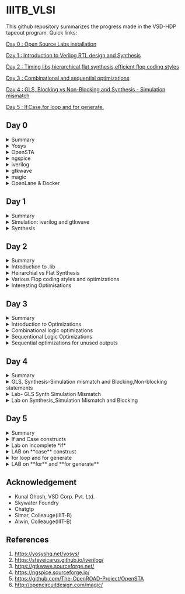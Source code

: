 # IIITB_VLSI

This github repository summarizes the progress made in the VSD-HDP tapeout program. Quick links:

[Day 0 : Open Source Labs installation](#day-0)

[Day 1 : Introduction to Verilog RTL design and Synthesis](#day-1)

[Day 2 : Timing libs,hierarchical,flat synthesis,efficient flop coding styles](#day-2)

[Day 3 : Combinational and sequential optimizations](#day-3)

[Day 4 : GLS, Blocking vs Non-Blocking and Synthesis - Simulation mismatch](#day-4)

[Day 5 : If,Case,for loop and for generate.](#day-5)

## Day 0

<details>
 <summary> Summary </summary>
 
	
I installed the needed tools.

</details>	
	
 <details>
 <summary> Yosys </summary>


 I installed Yosys using the following commands:
```bash
git clone https://github.com/YosysHQ/yosys.git
cd yosys-master 
sudo apt install make 
sudo apt-get install build-essential clang bison flex \
    libreadline-dev gawk tcl-dev libffi-dev git \
    graphviz xdot pkg-config python3 libboost-system-dev \
    libboost-python-dev libboost-filesystem-dev zlib1g-dev
make 
sudo make install
```
Below is the screenshot showing sucessful installation:

![yosys](https://github.com/mavi62/IIITB_VLSI/assets/57127783/24dea86f-6bba-4835-bcf8-db0da6101ace)

</details>

<details>
 <summary> OpenSTA </summary>


 I installed and built OpenSTA (including the needed packages) using the following commands:
 ```bash
sudo apt-get install cmake clang gcctcl swig bison flex
git clone https://github.com/The-OpenROAD-Project/OpenSTA.git
cd OpenSTA
mkdir build
cd build
cmake ..
make
```
Below is the screenshot showing sucessful installation:

![OpenSTA](https://github.com/mavi62/IIITB_VLSI/assets/57127783/b5ffd733-4801-4dde-b01d-48b8de5eecc5)

</details>
 <details>
 <summary> ngspice </summary>


 I downloaded the tarball from https://sourceforge.net/projects/ngspice/files/ to a local directory and unpacked it using the following commands:
 ```bash
tar -zxvf ngspice-37.tar.gz
cd ngspice-37
mkdir release
cd release
../configure  --with-x --with-readline=yes --disable-debug
make
sudo make install
 ```
Below is the screenshot showing sucessful installation:

![ngSpice](https://github.com/mavi62/IIITB_VLSI/assets/57127783/ab066be0-b6c2-48c3-985f-887f47338059)

</details>
 <details>
 <summary> iverilog </summary>


 I installed iverilog using the following command:
  ```bash
sudo apt-get install iverilog
 ```
 Below is the screenshot showing sucessful installation:
 
 ![iverilog](https://github.com/mavi62/IIITB_VLSI/assets/57127783/41852158-c140-4b1e-a90e-688e6ac710b5)

 </details>
 <details>
 <summary> gtkwave </summary>


 I installed gtkwave using the following command:
  ```bash
sudo apt-get install gtkwave
 ```
 Below is the screenshot showing sucessful installation:
 
 ![gtkwave](https://github.com/mavi62/IIITB_VLSI/assets/57127783/9bbc4ae9-0774-433e-afa0-cb34ce4d50cc)

 </details>
 <details>
 <summary> magic </summary>


 I installed magic using the following commands:
  ```bash
sudo apt-get install m4
sudo apt-get install tcsh
sudo apt-get install csh
sudo apt-get install libx11-dev
sudo apt-get install tcl-dev tk-dev
sudo apt-get install libcairo2-dev
sudo apt-get install mesa-common-dev libglu1-mesa-dev
sudo apt-get install libncurses-dev
 ```
 Below is the screenshot showing sucessful installation:
 
 ![magic](https://github.com/mavi62/IIITB_VLSI/assets/57127783/22ed2199-8a03-4481-9905-0b6a307715cc)

 </details>


 <details>
 <summary> OpenLane & Docker </summary>


 I installed OpenLane & Docker using the following commands:
sudo apt-get update
sudo apt-get upgrade
sudo apt install -y build-essential python3 python3-venv python3-pip make git

sudo apt install apt-transport-https ca-certificates curl software-properties-common
curl -fsSL https://download.docker.com/linux/ubuntu/gpg | sudo gpg --dearmor -o /usr/share/keyrings/docker-archive-keyring.gpg

echo "deb [arch=amd64 signed-by=/usr/share/keyrings/docker-archive-keyring.gpg] https://download.docker.com/linux/ubuntu $(lsb_release -cs) stable" | sudo tee /etc/apt/sources.list.d/docker.list > /dev/null

sudo apt update

sudo apt install docker-ce docker-ce-cli containerd.io

sudo docker run hello-world

sudo groupadd docker
sudo usermod -aG docker $USER
sudo reboot 

docker run hello-world

Below is the screenshot showing sucessful launch:

![docker](https://github.com/mavi62/IIITB_VLSI/assets/57127783/72a85660-7514-4282-b9e2-aa92126c378a)

</details>

## Day 1

<details>
  <summary>Summary</summary>
  
  **Simulator:** It is a tool for checking the design written in HDL. RTL design is checked for the the adherence to to spexifaction of required circuit.
 
  **Design:** It is the verilog code to create the circuit that meets the required specificaations. It involves using HDL to specify behaviour and structure of the circuit.
	
 **RTL design outline:**

	module module_name (port_list);
		//declarations;
		//initializations;
		//continuos concurrent assigments;
		//procedural blocks;
	endmodule
 
  **Testbench:** It is used to apply stimulus to the design to check the working of the circuit and ensure that it's functionality meets the required specifications. 

![p1](https://github.com/mavi62/IIITB_VLSI/assets/57127783/2a176771-f7b2-47de-b3e9-42308b1e5524)

**iverilog:** iverilog stands for Icarus Verilog. Icarus Verilog is an implementation of the Verilog hardware description language.

**GTKwave:** GTKWave is a fully featured GTK+ based wave viewer for Unix, Win32, and Mac OSX which reads LXT, LXT2, VZT, FST, and GHW files as well as standard Verilog VCD/EVCD files and allows their viewing. 

![p2](https://github.com/mavi62/IIITB_VLSI/assets/57127783/2367bacd-ed16-4bb0-93e9-e8de0eeac236)


### Lab examples using iverilog and GTKwave

In this lab session we were made familiar with the linux operating system as well as GTKwave along with codes in iverilog. We cloned sky130RTLDesign library from github using command: **git clone**. and worked on good_mux file.

![git clone](https://github.com/mavi62/IIITB_VLSI/assets/57127783/893b1f88-e520-4186-b01e-e023c0067ef3)


![clone 2](https://github.com/mavi62/IIITB_VLSI/assets/57127783/e11d5ca5-c523-481f-afe3-d72fb69d8eed)

</details>

<details>
<summary> Simulation: iverilog and gtkwave </summary>
 
 I used the following commands to simulate and view the plots of the RTL design:
	
 ```bash
 iverilog <name verilog: good_mux.v> <name testbench: tb_good_mux.v>
 ./a.out
 gtkwave tb_good_mux.vcd
 ```
	
 Below is the screenshot of the gtkwave plots:

![clone3](https://github.com/mavi62/IIITB_VLSI/assets/57127783/a9b0b71b-903e-4a2b-9ee2-a5c3e122fac1)


Here is the code used in todays lab :<br />

	module good_mux (input i0 , input i1 , input sel , output reg y); 
		always @ (*)
		begin
			if(sel)
			y <= i1;
			else 
			y <= i0;
		end
	endmodule


	`timescale 1ns / 1ps
	module tb_good_mux;
	// Inputs
	reg i0,i1,sel;
	// Outputs
	wire y;
      		// Instantiate the Unit Under Test (UUT), name based instantiation
		good_mux uut (.sel(sel),.i0(i0),.i1(i1),.y(y));
		//good_mux uut (sel,i0,i1,y);  //order based instantiation
	initial begin
		$dumpfile("tb_good_mux.vcd");
		$dumpvars(0,tb_good_mux);
		// Initialize Inputs
		sel = 0;
		i0 = 0;
		i1 = 0;
		#300 $finish;
	end
	always #75 sel = ~sel;
	always #10 i0 = ~i0;
	always #55 i1 = ~i1;
	endmodule

</details>  

<details>
 <summary> Synthesis </summary>
 

 **Synthesizer:** It is a tool used to convert RTL design to gate level netlist. The Synthesis tool used in this lab is yosys.
 
 **Netlist:** It is representation of RTL design in for of standard cells i.e. It is a properly implemented chip design in terms of logic gates.
 
![1](https://github.com/mavi62/IIITB_VLSI/assets/57127783/54557e87-29dd-4f4a-a8e3-36a50c61b8ee)


 Synthesis takes place in following steps:
- Converting RTL into simple logic gates.
- Mapping those gates to actual technology-dependent logic gates available in the technology libraries.
- Optimizing the mapped netlist keeping the constraints set by the designer intact.

- **Verification of Synthesized design**: In order to make sure that there are no errors in the netlist, we need to verify the synthesized circuit. The netlist verification flow can be seen in the below image:

![2](https://github.com/mavi62/IIITB_VLSI/assets/57127783/4ceee7d4-92b5-451b-9e85-d1fc819692e1)


  **Yosys**: It is a framework for RTL synthesis. It provides a basic set of synthesis algorithms for various application domains. Yosys is the core component of most our implementation and verification flows.
  
![3](https://github.com/mavi62/IIITB_VLSI/assets/57127783/8382b5c5-2a14-43f7-a883-9fda887b7a37)


Below are the commands to perform above synthesis.

- RTL Design  - read_verilog
- .lib        - read_liberty
- netlist file- write_verilog

![4](https://github.com/mavi62/IIITB_VLSI/assets/57127783/a169bf08-ae9b-46c3-97f2-03f2872a9553)


In the directory of the verilog files, I used the following commands to synthesize and view the synthesized deisgn:
	
 ```bash
yosys> read_liberty -lib <path to lib file>
yosys> read_verilog <path to verilog file>
yosys> synth -top <top_module_name>
yosys> abc -liberty <path to lib file>
yosys> show
 ```
 Below is the screenshot of the synthesized design:


![synth_1](https://github.com/mavi62/IIITB_VLSI/assets/57127783/14be6283-143c-424d-afc3-650684a3b566)


**.lib :** It is a collection of logical modules like logic gates. It contains cells with different sppeds, no. of inputs etc. that can be used as required.

 I used the following command to generate the netlist:
 ```bash
 yosys> write_verilog -noattr <file_name_netlist.v>
 ```
 
 Below is the screenshot of the generated netlist:

 
![vim](https://github.com/mavi62/IIITB_VLSI/assets/57127783/483ec355-769d-49a3-a369-d750208e1282)

**Need for different speed of gates:**
  
![5](https://github.com/mavi62/IIITB_VLSI/assets/57127783/97828782-a3fd-4b23-9ee0-134616841b0d)
 
   - We need gates fast enough so that the total delay of all the gates is smaller than the T(clk).
   
![6](https://github.com/mavi62/IIITB_VLSI/assets/57127783/81bbc5b9-3343-4461-8f45-f4b5a9f15eb7)
 
   - If we want to capture B in next clock cycle rather than the same, we need to make the delay larger than the whole time, so some cells need to work slowly

**Fast cell VS slow cells:**
- A load in digital logic is a capacitor
- A faster charging or discharging means less delay
- To increase the rate of charging or discharging we need to widen the transistors.
- Wider transistor gives lower delay: but more is required and more power is required
- Narrow transistors give out more delay  : we need less area and less power is consumed.

</details>
  
## Day 2

<details>
 <summary> Summary </summary>
 I first synthesized a multiple module (made of two submodules) at the multiple module level 
 (both in hierarchical and flattened forms) then at the submodule level. Synthesis at the 
 submodule level is important for two reasons: 1-) when we have multiple instances of same module 
 (we synthesize once and replicate this netlist multiple times and stitch together the replicas 
 to get the multiple module netlist, and 2-) when we want to divide and conquer (in massive 
 designs) so that the tool can generate a portion by portion of the overall netlist and then we 
 can stitch together the netlist portions to get the multiple module netlist. After that, I 
 sumulated the different flop designs using iverilog and gtkwave, then synthesized the designs. 
 Finally, I synthesized 2 designs that were special; their synthesis used optimizations.
</details>
<details>
 <summary> Introduction to .lib </summary>

 Under this section, we get a better insight regarding .lib. We have the general overview that it 
 stores the models of all the standards cells, various variations and flavours as per the need of 
 specification provided. Getting an insight into the .lib file, we start with the file name -

sky130_fd_sc_hd__tt_025C_1v80  
 The name sky130 represemts that the library is based on 130nm technology. Under the nomenclature, we define PVT - process, voltage and temperature. Process refers to the variations due to the fabrication, ie. there will variations in the silicon fabricated even by the same machine. There is variation due to the voltage and temperature as well. Silicon is very sensitive to temperature. All these 3 determines how the silicon is going to perform. We aim to design such that silicon works in all the conditions, across various variations. These three are indicated under the name, tt stands for typical process, 25c indicates the temperature - 25C and 1v80 indicates the voltage of 1.80volts. It is to be noted, all the models under the said library are designed for the given PVT parameters.

We open the .lib file using gvim to go through various other informations it provides.

![1](https://github.com/mavi62/IIITB_VLSI/assets/57127783/9166ab42-c5a2-49fa-92da-aeac43319c97)


- It defines the technology begin used "CMOS" and the delay model as "table_lookup"
- It defines the units for various parameters and quanities, such as, 1ns for time, 1V for voltage, 1mA for current, 1kohm for resistance and 1pF for capacitance.
- It defines the operating conditions as "tt_025C_1v80".

Considering a two input and gate, and compare different two input and gate.

![2](https://github.com/mavi62/IIITB_VLSI/assets/57127783/eb41fc12-ca13-4666-b04c-c09e0e1204f7)


- The lib files conatins the power and timing information for the 4 possible outcomes.
- All three taken cells are 2 input and gates, but differ in their areas, and2_4 has a larger area than area2_2 and consequently more than and2_0.
- Having a larger area refers to the use of a wider cell. Wider cells will be faster, but consumes more power. This can be seen in the datials under the lib file.

</details>

<details>
<summary> Heirarchial vs Flat Synthesis </summary>
Under this section, we go over what is heirchial synthesis and flat synthesis. For this, we have taken the case of multiple_modul2s.v from verilog files to have a better unstanding.


![3](https://github.com/mavi62/IIITB_VLSI/assets/57127783/dadbd906-b57d-4356-9146-1d812b739ad5)

Gate level diagram

![4](https://github.com/mavi62/IIITB_VLSI/assets/57127783/aa1b5118-6e5d-4088-91ae-442e08ac5a42)

We go to the directory where we find the model in verilog files
```bash
$ cd Documents/ASICs/VLSI/sky130RTLDesignAndSynthesisWorkshop/verilog_files
$ yosys
read_liberty -lib ~/Documents/ASICs/VLSI/sky130RTLDesignAndSynthesisWorkshop/lib/sky130_fd_sc_hd__tt_025C_1v80.lib
read_verilog multiple_modules.v
synth -top multiple_modules
abc -liberty ~/Documents/ASICs/VLSI/sky130RTLDesignAndSynthesisWorkshop/lib/sky130_fd_sc_hd__tt_025C_1v80.lib
show multiple_modules
```
**Reading and Synthesis of the said module**

![5](https://github.com/mavi62/IIITB_VLSI/assets/57127783/2d07926d-beac-477a-8b29-b49a2e1be030)


![6](https://github.com/mavi62/IIITB_VLSI/assets/57127783/c48d2c5d-d3b8-4eb0-8b7c-3783efb3ee2d)


![7](https://github.com/mavi62/IIITB_VLSI/assets/57127783/35143b08-37af-4d27-8b3c-7b4998ce1564)


- we hit show and expect to attain a similar schematic we had drew
  
![8](https://github.com/mavi62/IIITB_VLSI/assets/57127783/ed575077-0342-4cb2-b367-f7fa8730f1b6)


- We get the image of the top module.
- We don't get to see the and and or gates. We see the modules u1 and u2, which are the instances of the gates.
- **This type of design is called an heirarchial design.**
- We generate the netlist file for the design.
```bash
write_verilog -noattr multiple_modules_hier.v
!gvim multiple_modules_hier.v  
```

![9](https://github.com/mavi62/IIITB_VLSI/assets/57127783/3dca3f09-010a-4942-88ce-7eeb91480eb2)


![10](https://github.com/mavi62/IIITB_VLSI/assets/57127783/be737612-ce56-4f93-bea6-a476a3b3bbf0)


- In the netlist generated, it is observed that the hierarchy is maintained. The top module has instances of sub moduke 1 and 2, and the two modules are seperately defined implementing the and and or gates.
- It is to be more, since this is CMOS technology, we implement the gates using a nand gate with inverted inputs for or gate and nor gate with inverted inputs for and gate.

Now we will look into flat design techcnique.
```bash
write_verilog -noattr multiple_modules_flat.v
!gvim multiple_modules_flat.v
```

![11](https://github.com/mavi62/IIITB_VLSI/assets/57127783/5d3dec12-9a48-42bd-a41b-0077da00df7e)


![12](https://github.com/mavi62/IIITB_VLSI/assets/57127783/202e8248-a395-4e4f-bdb7-b39170321d1b)


- In the new netlist, we don't see any instances of submodules such as u1 and u2.
- We get direct instances of and and or gates under the flat design.
- This type of design is known as flat desigin techniques.

```bash
flatten
show multiple_modules
```

![13](https://github.com/mavi62/IIITB_VLSI/assets/57127783/af4ed4df-4593-4f83-88ff-aabda6295485)


We saw how to synthesis the top module, now we will look into synthesis of submodules.

![14](https://github.com/mavi62/IIITB_VLSI/assets/57127783/bddf7c7c-1086-494c-be0a-98a56fbf5d6e)


- We only see submodule 1, we don't get to see the multiple module or submodule 2.


</details>
<details>
<summary> Various Flop coding styles and optimizations </summary>
Under this section, we go through all the various types of flops available and how to design and 
code them efficiently. All the required files are presen in the folder verilog_files.
To understand the need of flops, we refer the example of a simple circuit with delays as 2ns for 
and gate and 1ns for or gate.
 
![15](https://github.com/mavi62/IIITB_VLSI/assets/57127783/5007dae6-da27-4cf4-b06a-bdd38ac5e5da)


- Considering the input goes from 0 to 1 for a and b and simultaneously, 1 to 0 for c.
- Ideally for the transition from (001) to (110), the output should have been a constant at 1,
but because of the delay, we get outout as 0 for a brief period of 2ns.
- This is called a glitch.

![16](https://github.com/mavi62/IIITB_VLSI/assets/57127783/1dada71e-6c85-426d-90cb-4f06f17d1ee2)


- More the number of combinational circuits, more number of glitches appear, giving a glitchy output.
- To avoid this, we need an element to store the value. Comes the flops into picture.
- We use a D flipflop. They are a storage element. They are placed between combinational circuits and changes value only at clock edge.

![17](https://github.com/mavi62/IIITB_VLSI/assets/57127783/df49924f-c80d-489c-876f-bd4134ab494d)
 

- We need to initailise the flops, else the combinational circuits gives a garbage value. For this purpose we have reset and set pins. They can be asynchoronous and synchronous.

Types of flops

- Flops can be designed to be asynchronous or synchronous. It depends on whether the flop is sensitive to the reset and set parameters.
- Under asynchronous, the flop is sensitive to the reset or set, ie the design checks for them and the moment, reset is encountered, the output is pulled to 0 irrespective of the clock. For asynchronous set, the output is pulled to 1.
- The circuit design and timing diagram along with verilog code is displayed under the image below under column 1.
- Under the case of synchronous reset, the output is pulled to 0 at the next clock cycle. The design and timing diagram along the verilog code is shown under the column 2 of the image below.
- Sync reset can be understodd as the input is pulled to 0, thus output becomes 0 for next clock cycle.

![18](https://github.com/mavi62/IIITB_VLSI/assets/57127783/4f0c5aca-26db-47d2-9817-3d385bd7721e)


Now, we go through simuations of async reset, async set and sync async reset and observe the waveforms using gtkwave to have a better understand.

**RTL code for dff_asyncres**
```bash
module dff_asyncres ( input clk ,  input async_reset , input d , output reg q );
always @ (posedge clk , posedge async_reset)
begin
	if(async_reset)
		q <= 1'b0;
	else	
		q <= d;
end
endmodule
```
On execution of iverilog and gtkwave we get

![19](https://github.com/mavi62/IIITB_VLSI/assets/57127783/4d1b561d-602c-4237-a4ed-c20470501e84)


- We can observe that the output q goes to 0 when the reset is encountered.
- Now we synthesis the design using yosys.

![20](https://github.com/mavi62/IIITB_VLSI/assets/57127783/3c07e2ca-206a-44bc-a531-693e0e168120)


**RTL design of dff_async_set**

```bash
module dff_async_set ( input clk ,  input async_set , input d , output reg q );
always @ (posedge clk , posedge async_set)
begin
	if(async_set)
		q <= 1'b1;
	else	
		q <= d;
end
endmodule
```

- upon execution on terminal using iverilog and gtkwave

![21](https://github.com/mavi62/IIITB_VLSI/assets/57127783/a7552fd5-90e8-4e30-948a-54af71483c39)


- We can observe that the output q goes to 1 as soon as we encounter the set irrespective of that clock. -Now we synthesis the design using yosys.

![24](https://github.com/mavi62/IIITB_VLSI/assets/57127783/594eac37-0f87-441a-bfe0-12a1a6576c57)


**RTL code for dff_syncres**

```bash
module dff_syncres ( input clk ,  input sync_reset , input d , output reg q );
always @ (posedge clk )
begin
	if(sync_reset)
		q <= 1'b0;
	else	
		q <= d;
end
endmodule
```

- Upon executing iverilog and gtkwave

![23](https://github.com/mavi62/IIITB_VLSI/assets/57127783/e565029a-06a7-4dd7-83be-09cd45fe0503)


- It is observed that the output q is set to 0 at the next clock pulse when the reset is encountered, thus it is the case of sync reset.
- Now we synthesis the design using yosys.

![25](https://github.com/mavi62/IIITB_VLSI/assets/57127783/2e91298f-7a6f-4927-af27-5ce46db92a8c)

</details>
<details>
<summary> Interesting Optimisations</summary>
Under this section we look into two interesting cases and how they are executed and designed.

First we look into mul2.v

- Code for mul2.v
```bash
module mul2 (input [2:0] a, output [3:0] y);
	assign y = a * 2;
endmodule
```
- The block diagram and the truth table for the executed logic is shown under.

![26](https://github.com/mavi62/IIITB_VLSI/assets/57127783/513e2826-11bc-48d2-bcf1-8f9ef6f4b0a1)


- From these, we are able to infer that the logic requires the input to be multiplied with 2, and upon checking the output it is the input with 1'b0 padding.
- Thus the design for the logic needs no hardware to be mapped.
- We will confirm this using yosys.

![27](https://github.com/mavi62/IIITB_VLSI/assets/57127783/74cb4d2d-b03b-4826-b586-852944f6fff4)


- From the yosys synthesis, we observe the number of cells in design is 0 and there is no hardware to be mapped. These have been highlighted in the picture above.
- The schematic attained shows a similar result.
- This was done in case of multiplication with 2. For multiplication with 4, we give 2'b00 padding and for 8, we give 3'b000 padding. This goes on.

Now, we look into another special case.

- Condider a 3bit number a[2:0], and the logic to be implemented is that the output y[5:0] is equal to 9 times of a[2:0].
- Code for execution
```bash
module mult8 (input [2:0] a , output [5:0] y);
	assign y = a * 9;
endmodule
```
- explanation

![28](https://github.com/mavi62/IIITB_VLSI/assets/57127783/50c62c66-8895-4ef0-a07f-383b8f36ccfb)


- Multiplcation with 9 can be seen as multiplication with 8 and plus 1.
- We know multiplication with 8 is equal to 3'b000 padding, and adding the same 3 bit number to the padded number comes of as concatanation of {a,a}.
- Thus there are no standard cell required for the design. We verify this using yosys.

![29](https://github.com/mavi62/IIITB_VLSI/assets/57127783/3689c124-67fc-49dd-a85f-85de7ed6af83)


- We see that there are no standard cells required.
- We see the concatanation operation done in the netlist.
</details>


## Day 3

<details>
<summary> Summary </summary>
I have synthesized designs with optimizations. Combinational logic optimizations include 1-) 
constant propagation (when the combination is just propagating a constant) and 2-) boolean logic 
optimization (when boolean rules are used to simplify the expression). Sequential logic 
optimizations include 1-) sequential constant propagation (when constant is propagated with clock 
involved), 2-) state optimization (when unused states are optimized), 3-) retiming (when logic is 
split to decrease timing of the different logic portions and increase frequency), and 4-) 
sequential logic cloning (when physical aware synthesis is done to optimize the floop plan)
</details>
<details>
<summary> Introduction to Optimizations </summary>
Optimising the combinational logic circuit is squeezing the logic to get the most optimized digital design so that the circuit finally is area and power efficient. This is achieved by the synthesis tool using various techniques and gives us the most optimized circuit.

**Techniques for optimization for combinational logic**:

- Constant propagation which is Direct optimizxation technique
- Boolean logic optimization using K-map or Quine McKluskey

Here is an example for **Constant Propagation**

![1](https://github.com/mavi62/IIITB_VLSI/assets/57127783/495e88db-3295-4611-9bac-54bda55cec50)


In the above example, if we considor the trasnsistor level circuit of output Y, it has 6 MOS trasistors and when it comes to invertor, only 2 transistors will be sufficient. This is achieved by making A as contstant and propagating the same to output.

**Techniquies for Sequentional logic otimizations**

Below are the various techniques used for sequential logic optimisations:
- Basic
   Sequential contant propagation
- Advanced
   State optimisation
   Retiming
   Sequential Logic Cloning (Floor Plan Aware Synthesis)

-  The input of D ff is grounded, ir d=0, and the reset parameter is given. Here even if the
  reset is given or not the output output of the flop is constant at 0, hence the overall outcome
  is constant.

![2](https://github.com/mavi62/IIITB_VLSI/assets/57127783/e9bc2809-8aae-412a-a85c-156af0e32a11)


- Now taking the same circuit, but instead of reset, we give set. Now when the set is 1, the flop
output follows set. As soon as set is removed, the output goes to 0 at the next positive clock
edge. Thus now we can't remove the flop from design, Thus we retain the flop.

![3](https://github.com/mavi62/IIITB_VLSI/assets/57127783/eab791a2-bdaf-4c95-92b2-8915b304d0fe)


**Advanced Methods for Sequential logic Optimisation**

- State optimization in ASIC design is about finding the best trade-offs among performance, power
efficiency, area utilization, and other design objectives to create an effective and efficient
custom integrated circuit for a particular application.
- Re-timing is the technique used to optimize the timing performance of a digital circuit by
moving registers (flip-flops) to different locations within the circuit without changing its
functionality. The primary goal of retiming is to improve the critical path delay, which is the
longest path through the logic circuit that determines the maximum operating frequency.
- Sequential logic cloning or flip-flop cloning or state machine cloning is the technique used to
replicate or duplicate certain portions of sequential logic circuits. This technique is employed
to improve performance, reduce critical path delays, or optimize power consumption in a design
without altering its functional behavior.



</details>
<details>
	
<summary> Combinational logic optimizations </summary>

Let's consider an example concurrent statement assign **y=a?(b?c:(c?a:0)):(!c)**

The above expression is using a ternary operator which realizes a series of multiplexers, however, when we write the boolean expression at outputs of each mux and simplify them further using boolean reduction techniques, the outout y turns out be just **~(a^c)**

Command to optimize the circuit by yosys is

```bash
yosys> opt_clean -purge
```

opt_clean remove unused cells and wires. The -purge switch removes internal nets if they have a 
public name. This command identifies wires and cells that are unused and removes them. This 
command can be used to clean up after the commands that do the actual work.


In case of multiple models, it is important to flatten the design then followup with 
optimization.

**Lab 1-opt_check.v**
**RTL code**

```bash
module opt_check (input a , input b , output y);
	assign y = a?b:0;
endmodule
```

- after synthesis on yosys

![4](https://github.com/mavi62/IIITB_VLSI/assets/57127783/427d5869-34df-41d9-9995-9903f7fee603)


**Lab_2 opt_check2.v**
**RTL code**
```bash
module opt_check2 (input a , input b , output y);
	assign y = a?1:b;
endmodule
```
- Hardware after synthesis on yosys

![5](https://github.com/mavi62/IIITB_VLSI/assets/57127783/d6acfae8-c65f-4160-9a31-c2c6bb770510)


**Lab_3 opt_check3.v**
**RTL code**
```bash
module opt_check3 (input a , input b, input c , output y);
	assign y = a?(c?b:0):0;
endmodule
```
- hardware after synthesis on yosys

![6](https://github.com/mavi62/IIITB_VLSI/assets/57127783/7e114ac8-eae6-4d3e-b49b-73883be40233)

**Lab_4 opt_check4.v**
**RTL code**
```bash
module opt_check4 (input a , input b , input c , output y);
 assign y = a?(b?(a & c ):c):(!c);
 endmodule
```
- Hardware  after synthesis on yosys

![7](https://github.com/mavi62/IIITB_VLSI/assets/57127783/58e42398-1213-4704-b58a-3520f8d4e666)


**Lab_5 multiple_module_opt.v
**RTL code**

```bash
module sub_module1(input a , input b , output y);
 assign y = a & b;
endmodule


module sub_module2(input a , input b , output y);
 assign y = a^b;
endmodule


module multiple_module_opt(input a , input b , input c , input d , output y);
wire n1,n2,n3;

sub_module1 U1 (.a(a) , .b(1'b1) , .y(n1));
sub_module2 U2 (.a(n1), .b(1'b0) , .y(n2));
sub_module2 U3 (.a(b), .b(d) , .y(n3));

assign y = c | (b & n1); 


endmodule
```

- Hardware after synthesis on yosys

![module1](https://github.com/mavi62/IIITB_VLSI/assets/57127783/107eab44-deff-42a6-8be0-5707f5e43e1a)


**Lab_6 multiple_modules_opt2.v**
**RTL code**

```bash
 module sub_module(input a , input b , output y);
 assign y = a & b;
endmodule



module multiple_module_opt2(input a , input b , input c , input d , output y);
wire n1,n2,n3;

sub_module U1 (.a(a) , .b(1'b0) , .y(n1));
sub_module U2 (.a(b), .b(c) , .y(n2));
sub_module U3 (.a(n2), .b(d) , .y(n3));
sub_module U4 (.a(n3), .b(n1) , .y(y));


endmodule
```

- Hardware after yosys synthesis

![module2](https://github.com/mavi62/IIITB_VLSI/assets/57127783/c4e6e2f5-5527-478f-baf0-dcef17376903)

</details>

<details>
<summary> Sequentional Logic Optimizations </summary>

**Lab_1 dff_const1.v**
**RTL code**
```bash
module dff_const1(input clk, input reset, output reg q);
always @(posedge clk, posedge reset)
begin
	if(reset)
		q <= 1'b0;
	else
		q <= 1'b1;
end

endmodule
```

- Simulation on iverilog and gtkwave

![DFF_1](https://github.com/mavi62/IIITB_VLSI/assets/57127783/43fa19b4-a604-4995-bdac-5a77f236b15c)


- optimization using yosys

![DFF_1_yosys](https://github.com/mavi62/IIITB_VLSI/assets/57127783/5e88a820-939c-43c6-861c-09a6314aca67)


**Lab_2 dff_const2.v**
**RTL code**

```bash
module dff_const2(input clk, input reset, output reg q);
always @(posedge clk, posedge reset)
begin
	if(reset)
		q <= 1'b1;
	else
		q <= 1'b1;
end

endmodule
```

- Simulation using iverilog and yosys
  
![DFF_2](https://github.com/mavi62/IIITB_VLSI/assets/57127783/b97763f2-c798-4a88-bf62-466122e3fc3f)


- optimization using yosys
  
![DFF_2_yosys](https://github.com/mavi62/IIITB_VLSI/assets/57127783/36d9d7f9-199c-40a1-a549-63513425a5d6)


**Lab_3 dff_const3.v**
**RTL code**

```bash
module dff_const2(input clk, input reset, output reg q);
module dff_const3(input clk, input reset, output reg q);
reg q1;

always @(posedge clk, posedge reset)
begin
	if(reset)
	begin
		q <= 1'b1;
		q1 <= 1'b0;
	end
	else
	begin
		q1 <= 1'b1;
		q <= q1;
	end
end

endmodule
```

-simaulation using iverilog and gtkwave

![DFF_3](https://github.com/mavi62/IIITB_VLSI/assets/57127783/f1b8b12e-9ade-4137-9b2d-21a7898d0cf1)


-optimization using yosys

![DFF_3_yosys](https://github.com/mavi62/IIITB_VLSI/assets/57127783/7ab1a684-db78-4841-aab2-3bb234e2b35a)


**Lab_4 dff_const4.v**
**RTL code**

```bash
module dff_const4(input clk, input reset, output reg q);
reg q1;

always @(posedge clk, posedge reset)
begin
	if(reset)
	begin
		q <= 1'b1;
		q1 <= 1'b1;
	end
	else
	begin
		q1 <= 1'b1;
		q <= q1;
	end
end

endmodule
```

-Simulation using iverilog and gtkwave

![DFF_4](https://github.com/mavi62/IIITB_VLSI/assets/57127783/13ae2139-875c-41f7-9130-156919ca66b4)


-optimization using yosys

![DFF_4_yosys](https://github.com/mavi62/IIITB_VLSI/assets/57127783/4a36afa2-bed5-4548-abe0-9db3d46d14a8)


**Lab_5 dff_const5.v**
**RTL code**

```bash

module dff_const5(input clk, input reset, output reg q);
reg q1;

always @(posedge clk, posedge reset)
begin
	if(reset)
	begin
		q <= 1'b0;
		q1 <= 1'b0;
	end
	else
	begin
		q1 <= 1'b1;
		q <= q1;
	end
end

endmodule
```

-simulation using iverilog and gtkwave

![DFF_5](https://github.com/mavi62/IIITB_VLSI/assets/57127783/f72fd157-9d59-43a9-a9dd-8cbbf433cf0f)


-optimization using yosys

![DFF_5_yosys](https://github.com/mavi62/IIITB_VLSI/assets/57127783/50b724c7-3624-4e62-904c-3631f6ea80ce)


</details>

<details>
<summary> Sequential optimizations for unused outputs </summary>
Under this section, we look into how yosys synthesizer optimises the design in case of unused 
bits in the output. For this we have taken a 3 bit counter. In case 1, only the LSB is taken as 
final output, thus the first two are left unused. In case two, we take the entire 3 bits as 
output.
	
![8](https://github.com/mavi62/IIITB_VLSI/assets/57127783/9b2c8d49-d2fe-423e-82eb-89b56096832e)


**Lab_1 using count[0]**
**RTL code**

```bash
module counter_opt (input clk , input reset , output q);
reg [2:0] count;
assign q = count[0];

always @(posedge clk ,posedge reset)
begin
	if(reset)
		count <= 3'b000;
	else
		count <= count + 1;
end

endmodule
```

-synthesis using yosys

![9](https://github.com/mavi62/IIITB_VLSI/assets/57127783/4c3a34d4-4101-4c67-acd8-74f28ed849e2)


![10](https://github.com/mavi62/IIITB_VLSI/assets/57127783/19bb7c47-99dc-4b10-b862-96bae2054106)


**Lab_2 using all three bits count[2] and count[1] and count[0]
**RTL code**

```bash
module counter_opt (input clk , input reset , output q);
reg [2:0] count;
assign q = count[2:0] == 3'b100;

always @(posedge clk ,posedge reset)
begin
	if(reset)
		count <= 3'b000;
	else
		count <= count + 1;
end
```

- synthesis using yosys

![11](https://github.com/mavi62/IIITB_VLSI/assets/57127783/2a2a0827-9a8d-4b47-a7ba-40cf6409b1f5)


![12](https://github.com/mavi62/IIITB_VLSI/assets/57127783/3921800e-c7ac-45c9-9e33-ec13e1eb6d91)


- In the yosys generation, we see the design has encorporated 3 dff for the 3 bit counter.
- It is evident that the yosys synthesizer optimizes for the unsed bits in the output. This so important as illustrated because it saves a ton of space, and speed, and improves efficiency of the final design.
 </details> 


## Day 4

<details>
<summary> Summary </summary>
performed Gate Level Simulation (GLS). GLS is when the testbench is run with the netlist as 
design under test to ensure there are no synthesis and simulation mismatches, and it is important 
as it 1-) verifies the logical correctness of the post-synthesis design and 2-) ensures the 
timing of design is met. Synthesis and simulation mismatches can happen due to a lot of reasons 
including missing sensitivity list (some signal changes are not captured by the circuit because 
they are missing from the sensitivity list), blocking vs non-blocking assignments (inside an 
always block, "=" statements inside it are blocking meaning they are executed in order they are 
written, assignments (<=) on the other hand are non-blocking so they are executed in parallel => 
non-blocking should be used with sequential circuits. Note that the synthesis will yield same 
circuit with blocking and non-blockin; it will yield what would be obtained as if the statements 
where written in non-blocking format, so in case they weren't written as such a mismatch will 
occur with the simulation), and non-standard verilog coding.
</details>

<details>
<summary> GLS, Synthesis-Simulation mismatch and Blocking,Non-blocking statements </summary>
**GLS concepts and flow**
What is GLS-Gate Level Simulation?
GLS is generating the simulation output by running test bench with netlist file generated from 
synthesis as design under test. Netlist is logically same as RTL code, therefore, same test bench 
can be used for it.

Why GLS?
We perform this to verify logical correctness of the design after synthesizing it. Also ensuring 
the timing of the design is met.

Below picture gives an insight of the procedure. Here while using iverilog, we also include gate 
level verilog models to generate GLS simulation.

![1](https://github.com/mavi62/IIITB_VLSI/assets/57127783/2db01bcf-8c07-4551-995a-00479e7566f8)


**Synthesis Simulation Mismatch**
There are three main reasons for Synthesis Simulation Mismatch:
      -Missing sensitivity lis in always block
      -blocking vs non-blocking assignments
      -Non standard verilog coding
*Missing Sensitivity List*
To understand this we use examples for a mux with different sensitivity

-Code 1

```bash
module mux1 (input sel , i0, i1 ,
output reg y);

always@(sel)
begin
if(sel)
	y=i1;
else
	y=i0;
end

endmodule
```

-Code 2

```bash
module mux (input sel , i0, i1 ,
output reg y);

always@(*) 
begin
if(sel)
	y=i1;
else
	y=i0;
end

endmodule
```

- Mux 1 is sensitive to changes is changes in latches, ie the output y will change only at the changes of sel. Thus the changes of inputs i1 and i0 are not displayed in the output.
- Mux 2 is sensitive to all three, so when high sel, output covers all changes in i1, and for low sel, all changes in i0 are covered.
- Now, the simulation and synthesis of mux 2 wont have any mismatch.
- But mux1 will have mismatch,as simulators work on sensitivity list and the simulation will behave as a double edge triggered latch, while the synthesizer converts the logic into netlist and doesn't look into sensitivity list, thus synthesis will behave as a 2 input MUX.

*Blocking and Non-blocking statements*
Blocking statements execute the statemetns in the order they are written inside the always block. 
Non-Blocking statements execute all the RHS and once always block is entered, the values are 
assigned to LHS. This will give mismatch as sometimes, improper use of blocking statements can 
create latches.
</details>
<details>
<summary> Lab- GLS Synth Simulation Mismatch </summary>

**Lab_1 ternary_operator_mux.v**
**RTL code**

```bash
module ternary_operator_mux (input i0 , input i1 , input sel , output y);
	assign y = sel?i1:i0;
endmodule
```

- Simulation using iverilog and yosys

![2](https://github.com/mavi62/IIITB_VLSI/assets/57127783/632608c9-4ca2-488e-8e0c-847c0882185b)


- now we synthesis using yosys

![3](https://github.com/mavi62/IIITB_VLSI/assets/57127783/3e54eda4-0a6c-4af3-9bf3-626b6ff9e6f5)


- generated netlist
  
![4](https://github.com/mavi62/IIITB_VLSI/assets/57127783/769ad079-14a9-4603-9559-eeabf315815e)


-Running GLS using the netlist file generated during yosys

![5](https://github.com/mavi62/IIITB_VLSI/assets/57127783/3e99034b-35e7-4ba1-9f8d-8efeb50a773a)


**it is clear that both simulatons are same**

**Lab_2 bad_mux.v**
**RTL code**

```bash

module bad_mux (input i0 , input i1 , input sel , output reg y);
always @ (sel)
begin
	if(sel)
		y <= i1;
	else 
		y <= i0;
end
endmodule
```

- Simulation using iverilog and gtkwave
  
![6](https://github.com/mavi62/IIITB_VLSI/assets/57127783/572a896b-b776-473a-ae7b-9120c2a0c371)


- synthesis using Yosys
  
![7](https://github.com/mavi62/IIITB_VLSI/assets/57127783/87358744-7177-4124-93cc-c011afcbe0ff)


- Running GLS using netlist file generated during yosys

![8](https://github.com/mavi62/IIITB_VLSI/assets/57127783/965ec86e-5d95-4a72-89d5-06f26778ecf0)


- Under this, we see a clear mismatch between the simulation and synthesis designs. The RTL file
and netlist files aren't the same logic implemention. This happened due to the sensitivity
listing under the RTL file.
</details>
<details>
<summary> Lab on Synthesis_Simulation Mismatch and Blocking </summary>
In thissection we willlook into the mismatch between simulation and synthesis caused due to the blocking statements.
	
**RTL code**

```bash
module blocking_caveat (input a , input b , input  c, output reg d); 
reg x;
always @ (*)
begin
	d = x & c;
	x = a | b;
end
endmodule
```

- Running the simulation using iverilog and gtkwave
  
![9](https://github.com/mavi62/IIITB_VLSI/assets/57127783/dc882e67-515f-4e4c-aedb-fea35bd49176)


- Synthesis using yosys
  
![10](https://github.com/mavi62/IIITB_VLSI/assets/57127783/1fae9e56-075a-42a1-8ea2-92872be18a33)


- Netlist generated
  
![10 5](https://github.com/mavi62/IIITB_VLSI/assets/57127783/7fbfc00d-9bff-40c2-b871-c51055612488)


- Running GLS on the netlist file generated using iverilog and gtkwave
  
![11](https://github.com/mavi62/IIITB_VLSI/assets/57127783/46b86157-e3af-41ef-96ec-0280df84b28f)

  
- It is seen that the waveform matches with the expected output for d=((a|b).c).
- There is clear mismatch between the simulation and synthesis in this case. This happended coz
we used blocking statements, and while simulation, the design makes a flop, which wasn't the
intention of the original design.
</details>

## Day 5

<details>
<summary> Summary </summary>
I have first learned about "if" and "case" statements which are used inside always blocks.
</details>
<details>
<summary> If and Case constructs </summary>
	
***if costruct***
The construct *if* is mainly used to create priority logic. In a nested if else construct, the 
conditions are given priority from top to bottom. Only if the condition is satisfied, if 
statement is executed and the compiler comes out of the block. If condition fails, it checks for 
next condition and so on as shown below.
**Syntax for nested if else**

```bash
if (<condition 1>)
begin
-----------
-----------
end
else if (<condition 2>)
begin
-----------
-----------
end
else if (<condition 3>)
.
.
.
```

**Dangers of *if* construct**
If use a bad coding style i.e, using incomplete if else constructs will infer a latch. We 
definetly don't require an unwanted latch in a combinational circuit. When an incomplete 
construct is used, if all the conditions are failed, the input is latched to the output and 
hence we don't get desired output unless we need a latch.

![1](https://github.com/mavi62/IIITB_VLSI/assets/57127783/496d0046-d457-49f7-8701-c645a82c204f)


***Case construct***
**syntax**

```bash
case(statement)
  case1: begin
       --------
	 --------
	 end
 case2: begin
	     --------
	 --------
	 end
 default:
 endcase
```

In case construct, the execution checks for all the case statements and whichever satisfies the 
statement, that particular statement is executed.If there is no match, the default statement is 
executed. But here unlike if construct, the execution doesn't stop once statement is satisfied, 
but it continues further.

**Caveats in Case**
Caveats in case occur due to two reasons. One is **incomplete case statements** and the other is **partial assignments in case statements**.
</details>
<details>
<summary> Lab on Incomplete *if*</summary>

**LAB_1 incomp_if**
**RTL code for incom_if.v**

```bash
module incomp_if (input i0 , input i1 , input i2 , output reg y);
always @ (*)
begin
	if(i0)
		y <= i1;
end
endmodule
```

- simulation using iverilog and gtkwave
  
![2](https://github.com/mavi62/IIITB_VLSI/assets/57127783/9e4e72ba-fc76-4e82-9895-5f818905bc9f)


- synthesis using yosys
  
![3](https://github.com/mavi62/IIITB_VLSI/assets/57127783/568a2c5a-2490-4786-a448-b4a38a0a95e2)


- It is seen that there has been an inferred latch formation due to incomplete if-else
condtional statements.

**LAB_2 incomp_if2**
**RTL code for incomp_if2.v**

```bash

module incomp_if2 (input i0 , input i1 , input i2 , input i3, output reg y);
always @ (*)
begin
	if(i0)
		y <= i1;
	else if (i2)
		y <= i3;

end
endmodule
```

- Simulation using iverilog and gtkwave
  
![4](https://github.com/mavi62/IIITB_VLSI/assets/57127783/4bc51300-b1db-4219-88fd-d80d824c6b63)

- Synthesis using yosys
  
![5](https://github.com/mavi62/IIITB_VLSI/assets/57127783/3fd7736b-52b9-4dd5-961c-8e324ce567fb)

- It is seen that there has been an inferred latch formation due to incomplete if-else
condtional statements.

</details>
<details>
<summary> LAB on **case** construst </summary>
Here we'll look into various situations with case statement under simulation and synthesis

**LAB_1 wihout default**
We look into the formation of inffered latcg due toomission of default case.

**RTL code for incomp_case.v**
```bash
module incomp_case (input i0 , input i1 , input i2 , input [1:0] sel, output reg y);
always @ (*)
begin
	case(sel)
		2'b00 : y = i0;
		2'b01 : y = i1;
	endcase
end
endmodule
```
- Running RTL simulation using iverilog and gtkwave

![6](https://github.com/mavi62/IIITB_VLSI/assets/57127783/e5590545-ed9a-41d7-a2a5-5bdc34af5df7)

- synthesis using yosys
  
![7](https://github.com/mavi62/IIITB_VLSI/assets/57127783/64fd5247-1ca8-4eb5-b23c-0b9222e453ce)

- It is seen due to omission of default case we have an inferred latch in hardware design

  **LAB_2 with default**
  We'll look into how default cae removes the frmation of a latch

  **RTL code for comp_case.v**
  
  ```bash
  module comp_case (input i0 , input i1 , input i2 , input [1:0] sel, output reg y);
  always @ (*)
  begin
	case(sel)
		2'b00 : y = i0;
		2'b01 : y = i1;
		default : y = i2;
	endcase
  end
  endmodule
  ```
  
- Running simulation using verilog and gtkwave

![8](https://github.com/mavi62/IIITB_VLSI/assets/57127783/464db982-8cb9-449a-b1d1-887fee70dc35)

- running synthesis using yosys
  
![9](https://github.com/mavi62/IIITB_VLSI/assets/57127783/bd03d4ac-5e49-4e9f-a135-bb326b613d96)

- here we see no inferred latch

**LAB_3 partial case assignment**
we look into how partial case assignments cause the formation of inferred latch.

**RTL code for partial _case_assign.v**

```bash
module partial_case_assign (input i0 , input i1 , input i2 , input [1:0] sel, output reg y , output reg x);
always @ (*)
begin
	case(sel)
		2'b00 : begin
			y = i0;
			x = i2;
			end
		2'b01 : y = i1;
		default : begin
		           x = i1;
			   y = i2;
			  end
	endcase
end
endmodule
```

- Running simulation using iverilog and gtkwave

![10](https://github.com/mavi62/IIITB_VLSI/assets/57127783/f86de402-48fd-405c-a668-30ad490066ea)

- Synthesis using yosys

![11](https://github.com/mavi62/IIITB_VLSI/assets/57127783/dcda91c7-e290-4459-a4a4-2f5d215afff9)

- Its is noticed that we have a latch in the design of the hardware even when we didn't had one in RTL file. This is due to the partial case assignment.

**LAB_4 the bad Case**
Under this, we look into the case of a bad case, which has simulation synthesis mismatch due to 
the improper assignment for case 1'b1?. This leads to formation of inferred latches.

**RTL code for bad_case.v**

```bash
module bad_case (input i0 , input i1, input i2, input i3 , input [1:0] sel, output reg y);
always @(*)
begin
	case(sel)
		2'b00: y = i0;
		2'b01: y = i1;
		2'b10: y = i2;
		2'b1?: y = i3;
		//2'b11: y = i3;
	endcase
end

endmodule￼
```

- Simulation using iverilog and gtkwave
  
![12](https://github.com/mavi62/IIITB_VLSI/assets/57127783/fdbe7c97-30cd-4b11-b25f-53e98cccaf25)

- Synthesis using yosys

![13](https://github.com/mavi62/IIITB_VLSI/assets/57127783/941ff4a2-ff00-44c9-a7bd-76cdad5b591f)

- Running GLS using iverilog and gtkwave fromnetlist obtained under synthesis
  
![14](https://github.com/mavi62/IIITB_VLSI/assets/57127783/16714d3a-0de7-4980-a797-39a71a517f24)

- We can see the mismatching under GLS and RTL simulation. This is due to improper assignment and formation of latches which weren't a part of the intended logic design.
  
</details>

<details>
<summary> for loop and for generate </summary>
	
**For Loop**

- For look is used in always block
- It is used for excecuting expressions alone

**Generate For loop**

- Generate for loop is used for instantaing hardware
- It should be used only outside always block

For loop can be used to generate larger circuits like 256:1 multiplexer or 1-256 demultiplexer 
where the coding style of smaller mux is not feesible and can have human errors since we would 
need to include huge number of combinations.

FOR Generate can be used to instantiate any number of sub modules with in a top module. For 
example, if we need a 32 bit ripple carry adder, instead of instantiating 32 full adders, we can 
write a generate for loop and connect the full adders appropriately.
</details>

<details>
<summary> LAB on **for** and **for generate** </summary>

**LAB_1 mux using Generate**

- Under this, we implement a mux using for loop.
- Advantage of this method over if-case method is that we don't have to write multiple lines.
- For a 64 input mux, using if-case we need over 64 lines of code, whereas the same can be done under 5-6 lines using for loop.
**RTL code for mux_generate.v**
  
```bash
module mux_generate (input i0 , input i1, input i2 , input i3 , input [1:0] sel  , output reg y);
wire [3:0] i_int;
assign i_int = {i3,i2,i1,i0};
integer k;
always @ (*)
begin
for(k = 0; k < 4; k=k+1) begin
	if(k == sel)
		y = i_int[k];
end
end
endmodule
```

- Running RTL simulation using and gtkwave
  
![15](https://github.com/mavi62/IIITB_VLSI/assets/57127783/1532554f-a466-47d2-97f5-9fd6ad2762c6)

- Synthesis using yosys
  
![16](https://github.com/mavi62/IIITB_VLSI/assets/57127783/9d7bbbb9-a3ac-4116-8e47-58fd0d85f5b6)

- Running GLS using iverilog and gtkwave after generationg netlist using yosys

![17](https://github.com/mavi62/IIITB_VLSI/assets/57127783/20c7b73b-d974-436b-9fd3-05419234e253)

- It is observed that both the RTL simulation and GLS have same output waveform. Thus we have
the correct design.

**LAB_2 demux using generate**
Under this, We follow up with the implementation of demux

**RTL code for demux_generate.v**

```bash
module demux_generate (output o0 , output o1, output o2 , output o3, output o4, output o5, output o6 , output o7 , input [2:0] sel  , input i);
reg [7:0]y_int;
assign {o7,o6,o5,o4,o3,o2,o1,o0} = y_int;
integer k;
always @ (*)
begin
y_int = 8'b0;
for(k = 0; k < 8; k++) begin
	if(k == sel)
		y_int[k] = i;
end
end
endmodule
```

- Simulation using iverilog and gtkwave
  
![18](https://github.com/mavi62/IIITB_VLSI/assets/57127783/0bf3bc6b-090d-42a6-9101-11517ab807e6)

- Syntheis using yosys
  
![19](https://github.com/mavi62/IIITB_VLSI/assets/57127783/cbdc243f-e89a-4912-973c-ece83e8e2c45)

- Running GLS using iverilog and gtkwave after generating netlist on yosys
  
![20](https://github.com/mavi62/IIITB_VLSI/assets/57127783/6765eae7-cb3b-44af-8519-23ad6db8e078)

- We see that both the waveforms for GLS and RTL simulation are the same. Thus we have the correct logic implementataion for demux.

**LAB_3 ripple carry adder**

- Under this, we look into implementation of an 8 bit ripple carry adder.
- In this we need 8 single bit adders, that is instantiate single bit full adder 8 times. We implement generate for for making this into a simple and shorter code.

**RTL code for rca.v**

```bash
module rca (input [7:0] num1 , input [7:0] num2 , output [8:0] sum);
wire [7:0] int_sum;
wire [7:0]int_co;

genvar i;
generate
	for (i = 1 ; i < 8; i=i+1) begin
		fa u_fa_1 (.a(num1[i]),.b(num2[i]),.c(int_co[i-1]),.co(int_co[i]),.sum(int_sum[i]));
	end

endgenerate
fa u_fa_0 (.a(num1[0]),.b(num2[0]),.c(1'b0),.co(int_co[0]),.sum(int_sum[0]));


assign sum[7:0] = int_sum;
assign sum[8] = int_co[7];
endmodule
```

- RTL simulation using iverilog and gtkwave
  
![21](https://github.com/mavi62/IIITB_VLSI/assets/57127783/e2b6f996-09ad-4bfe-a457-08818aa513af)

- synthesis using yosys and rca grahical representaion
  
![22](https://github.com/mavi62/IIITB_VLSI/assets/57127783/8f1cdba8-9403-4fd8-806b-ef8d4c703ecc)

- show fa
  
![23](https://github.com/mavi62/IIITB_VLSI/assets/57127783/f59843ba-1967-445f-84ef-f7b0aa8a51c3)

- Running GLS using iverilog and gtkwave after generating a netlist using yosys

![24](https://github.com/mavi62/IIITB_VLSI/assets/57127783/11512829-4acf-4d93-bbe4-bd3f23eb20ad)

- We see the same simulation and GLS waveform, thus the ripple carry adder logic is correct and
has been correctly synthesizer. The advantage of using generate for is that we have to
instantiate once and the code multiple copies, ie multiple instances as defined.
</details>

## Acknowledgement
- Kunal Ghosh, VSD Corp. Pvt. Ltd.
- Skywater Foundry
- Chatgtp
- Simar, Colleauge(IIIT-B)
- Alwin, Colleauge(IIIT-B)

## References
1. https://yosyshq.net/yosys/
2. https://steveicarus.github.io/iverilog/
3. https://gtkwave.sourceforge.net/
4. https://ngspice.sourceforge.io/
5. https://github.com/The-OpenROAD-Project/OpenSTA
6. http://opencircuitdesign.com/magic/
